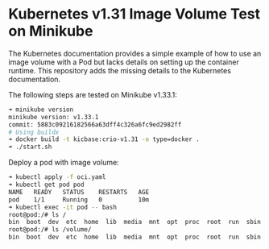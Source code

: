 # Kubernetes v1.31 Image Volume Test on Minikube

The Kubernetes documentation provides a simple example of how to use an image volume with a Pod but lacks details on setting up the container runtime. This repository adds the missing details to the Kubernetes documentation.

The following steps are tested on Minikube v1.33.1:

```bash
➜ minikube version
minikube version: v1.33.1
commit: 5883c09216182566a63dff4c326a6fc9ed2982ff
# Using buildx
➜ docker build -t kicbase:crio-v1.31 -o type=docker .
➜ ./start.sh
```

Deploy a pod with image volume:

```bash
➜ kubectl apply -f oci.yaml
➜ kubectl get pod pod
NAME   READY   STATUS    RESTARTS   AGE
pod    1/1     Running   0          10m
➜ kubectl exec -it pod -- bash
root@pod:/# ls /
bin  boot  dev  etc  home  lib  media  mnt  opt  proc  root  run  sbin  srv  sys  tmp  usr  var  volume
root@pod:/# ls /volume/
bin  boot  dev  etc  home  lib  media  mnt  opt  proc  root  run  sbin  srv  sys  tmp  usr  var
```
